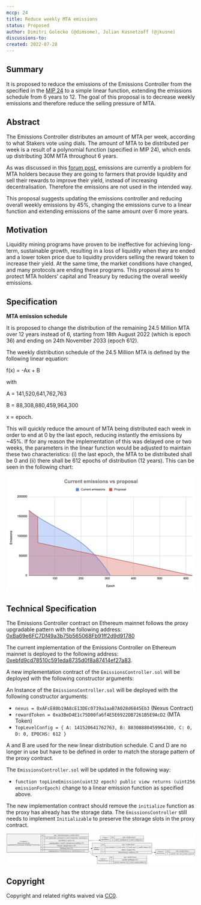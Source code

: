 ```yaml
---
mccp: 24
title: Reduce weekly MTA emissions
status: Proposed
author: Dimitri Golecko (@dimsome), Julian Kusnetzoff (@jkusne)
discussions-to: 
created: 2022-07-28
---
```


## Summary

It is proposed to reduce the emissions of the Emissions Controller from the specified in the [MIP 24](../MIPS/mip-24) to a simple linear function, extending the emissions schedule from 6 years to 12. The goal of this proposal is to decrease weekly emissions and therefore reduce the selling pressure of MTA.

## Abstract

The Emissions Controller distributes an amount of MTA per week, according to what Stakers vote using dials. The amount of MTA to be distributed per week is a result of a polynomial function (specified in MIP 24), which ends up distributing 30M MTA throughout 6 years.

As was discussed in this [forum post](https://forum.mstable.org/t/rfc-disable-all-dials-except-staking-treasury-and-create-a-v2-incentives-one/894),  emissions are currently a problem for MTA holders because they are going to farmers that provide liquidity and sell their rewards to improve their yield, instead of increasing decentralisation. Therefore the emissions are not used in the intended way.

This proposal suggests updating the emissions controller and reducing overall weekly emissions by 45%, changing the emissions curve to a linear function and extending emissions of the same amount over 6 more years.

## Motivation

Liquidity mining programs have proven to be ineffective for achieving long-term, sustainable growth, resulting in a loss of liquidity when they are ended and a lower token price due to liquidity providers selling the reward token to increase their yield. At the same time, the market conditions have changed, and many protocols are ending these programs. This proposal aims to protect MTA holders’ capital and Treasury by reducing the overall weekly emissions.

## Specification

**MTA emission schedule**

It is proposed to change the distribution of the remaining 24.5 Million MTA over 12 years instead of 6, starting from 18th August 2022 (which is epoch 36) and ending on 24th November 2033 (epoch 612). 

The weekly distribution schedule of the 24.5 Million MTA is defined by the following linear equation:

f(x) = -Ax + B

with 

A = 141,520,641,762,763

B = 88,308,880,459,964,300

x = epoch.

This will quickly reduce the amount of MTA being distributed each week in order to end at 0 by the last epoch, reducing instantly the emissions by ~45%. If for any reason the implementation of this was delayed one or two weeks, the parameters in the linear function would be adjusted to maintain these two characteristics: (i) the last epoch, the MTA to be distributed shall be 0 and (ii) there shall be 612 epochs of distribution (12 years). This can be seen in the following chart:

![weekly-emissions](../assets/MCCP-24/weekly-emissions.png)


## Technical Specification

The Emissions Controller contract on Ethereum mainnet follows the proxy upgradable pattern with the following address: [0xBa69e6FC7Df49a3b75b565068Fb91ff2d9d91780](https://etherscan.io/address/0xBa69e6FC7Df49a3b75b565068Fb91ff2d9d91780#readProxyContract)

The current implementation of the Emissions Controller on Ethereum mainnet is deployed to the following address: [0xebfd9cd78510c591eda8735d0f8a87414ef27a83](https://etherscan.io/address/0xebfd9cd78510c591eda8735d0f8a87414ef27a83#code).

A new implementation contract of the `EmissionsController.sol` will be deployed with the following constructor arguments:

An Instance of the `EmissionsController.sol` will be deployed with the following constructor arguments:

- `nexus = 0xAFcE80b19A8cE13DEc0739a1aaB7A028d6845Eb3` (Nexus Contract)
- `rewardToken = 0xa3BeD4E1c75D00fa6f4E5E6922DB7261B5E9AcD2` (MTA Token)
- `TopLevelConfig = { A: 141520641762763, B: 88308880459964300, C: 0, D: 0, EPOCHS: 612 }`

A and B are used for the new linear distribution schedule. C and D are no longer in use but have to be defined in order to match the storage pattern of the proxy contract.

The `EmissionsController.sol` will be updated in the following way:

- `function topLineEmission(uint32 epoch) public view returns (uint256 emissionForEpoch)` change to a linear emission function as specified above.

The new implementation contract should remove the `initialize` function as the proxy has already has the storage data. The `EmissionsController` still needs to implement `Initializable` to preserve the storage slots in the proxy contract.

![0xebfd9cD78510c591eDa8735D0F8a87414eF27A83.svg](../assets/MCCP-24/0xebfd9cD78510c591eDa8735D0F8a87414eF27A83.svg)

## Copyright

Copyright and related rights waived via [CC0](https://creativecommons.org/publicdomain/zero/1.0/).